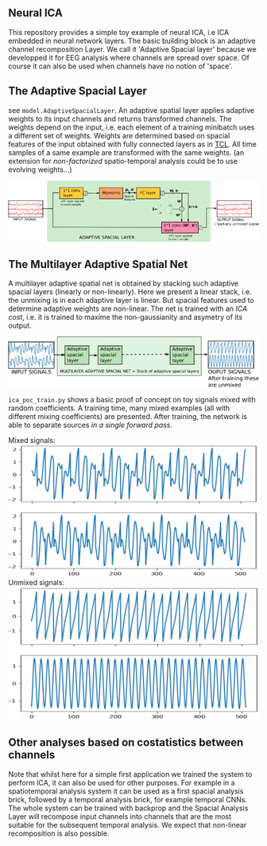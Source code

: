 ## Neural ICA

This repository provides a simple toy example of neural ICA, i.e ICA embedded in neural network layers. The basic building block is an adaptive channel recomposition Layer. We call it 'Adaptive Spacial layer' because we developped it for EEG analysis where channels are spread over space. Of course it can also be used when channels have no notion of 'space'. 

## The Adaptive Spacial Layer

see `model.AdaptiveSpacialLayer`. 
An adaptive spatial layer applies adaptive weights to its input channels and returns transformed channels. The weights depend on the input, i.e. each element of a training minibatch uses a different set of weights. Weights are determined based on spacial features of the input obtained with fully connected layers as in [TCL](https://arxiv.org/abs/1605.06336). All time samples of a same example are transformed with the same weights. (an extension for _non-factorized_ spatio-temporal analysis could be to use evolving weights...) 

![](img/adapt_spa_layer.png)

## The Multilayer Adaptive Spatial Net

A multilayer adaptive spatial net is obtained by stacking such adaptive spacial layers (linearly or non-linearly). Here we present a linear stack, i.e. the unmixing is in each adaptive layer is linear. But spacial features used to determine adaptive weights are non-linear. The net is trained with an _ICA cost_, i.e. it is trained to maxime the non-gaussianity and asymetry of its output. 

![](img/adap_spa_net.png)

`ica_poc_train.py` shows a basic proof of concept on toy signals mixed with random coefficients. A training time, many mixed examples (all with different mixing coefficients) are presented. After training, the network is able to separate sources _in a single forward pass_. 

Mixed signals:
![](img/mixed.png)
Unmixed signals:
![](img/unmixed.png)

## Other analyses based on costatistics between channels

Note that whilst here for a simple first application we trained the system to perform ICA, it can also be used for other purposes. For example in a spatiotemporal analysis system it can be used as a first spacial analysis brick, followed by a temporal analysis brick, for example temporal CNNs. The whole system can be trained with backprop and the Spacial Analysis Layer will recompose input channels into channels that are the most suitable for the subsequent temporal analysis. We expect that non-linear recomposition is also possible. 